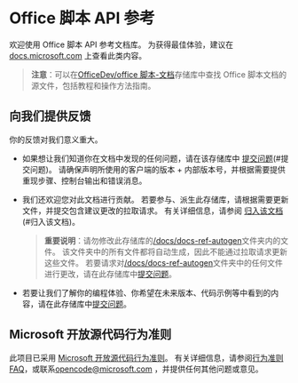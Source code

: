 # <a name="office-scripts-api-reference"></a>Office 脚本 API 参考

欢迎使用 Office 脚本 API 参考文档库。 为获得最佳体验，建议在 [docs.microsoft.com](https://docs.microsoft.com/javascript/api/office-scripts/overview) 上查看此类内容。

> **注意**：可以在[OfficeDev/office 脚本-文档](https://github.com/OfficeDev/office-scripts-docs)存储库中查找 Office 脚本文档的源文件，包括教程和操作方法指南。

## <a name="give-us-your-feedback"></a>向我们提供反馈

你的反馈对我们意义重大。

* 如果想让我们知道你在文档中发现的任何问题，请在该存储库中 [提交问题](https://github.com/OfficeDev/office-scripts-docs-reference/issues)(#提交问题)。 请确保声明所使用的客户端的版本 + 内部版本号，并根据需要提供重现步骤、控制台输出和错误消息。

* 我们还欢迎您对此文档进行贡献。 若要参与、派生此存储库，请根据需要更新文件，并提交包含建议更改的拉取请求。 有关详细信息，请参阅 [归入该文档](Contributing.md)(#归入该文档)。

    > **重要说明**：请勿修改此存储库的[/docs/docs-ref-autogen](https://github.com/OfficeDev/office-scripts-docs-reference/tree/master/docs/docs-ref-autogen)文件夹内的文件。 该文件夹中的所有文件都将自动生成，因此不能通过拉取请求更新这些文件。 若要请求对[/docs/docs-ref-autogen](https://github.com/OfficeDev/office-scripts-docs-reference/tree/master/docs/docs-ref-autogen)文件夹中的任何文件进行更改，请在此存储库中[提交问题](https://github.com/OfficeDev/office-scripts-docs-reference/issues)。

* 若要让我们了解你的编程体验、你希望在未来版本、代码示例等中看到的内容，请在此存储库中[提交问题](https://github.com/OfficeDev/office-scripts-docs-reference/issues)。

## <a name="microsoft-open-source-code-of-conduct"></a>Microsoft 开放源代码行为准则

此项目已采用 [Microsoft 开放源代码行为准则](https://opensource.microsoft.com/codeofconduct/)。
有关详细信息，请参阅[行为准则 FAQ](https://opensource.microsoft.com/codeofconduct/faq/)，或联系[opencode@microsoft.com](mailto:opencode@microsoft.com) ，并提供任何其他问题或意见。
